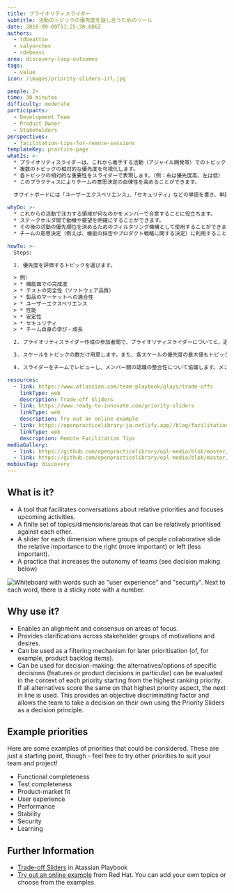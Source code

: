 ```yaml
---
title: プライオリティスライダー
subtitle: 活動のトピックの優先度を話し合うためのツール
date: 2018-09-09T11:25:30.606Z
authors:
  - tdbeattie
  - valyonchev
  - rdebeasi
area: discovery-loop-outcomes
tags:
  - value
icon: /images/priority-sliders-irl.jpg

people: 2+
time: 30 minutes
difficulty: moderate
participants:
  - Development Team
  - Product Owner
  - Stakeholders
perspectives:
  - facilitation-tips-for-remote-sessions
templateKey: practice-page
whatIs: >-
  * プライオリティスライダーは、これから着手する活動（アジャイル開発等）でのトピック（関心事）の相対的な優先度をメンバー間で議論して合意するためのツールです。
  * 複数のトピックの相対的な優先度を可視化します。
  * 各トピックの相対的な重要性をスライダーで表現します。（例：右は優先度高、左は低）
  * このプラクティスによりチームの意思決定の自律性を高めることができます。

  ホワイトボードには「ユーザーエクスペリエンス」、「セキュリティ」などの単語を書き、単語の横に数字(優先度)を書いた付箋を貼ります。(https://github.com/openpracticelibrary/opl-media/blob/master/images/final_priority-sliders.png?raw=true)
  
whyDo: >-
  * これからの活動で注力する領域が何なのかをメンバーで合意することに役立ちます。
  * ステークホルダ間で動機や要望を明確にすることができます。
  * その後の活動の優先順位を決めるためのフィルタリング機構として使用することができます。（例えばプロダクトバックログアイテムの優先順位付け）
  * チームの意思決定（例えば、機能の採否やプロダクト戦略に関する決定）に利用することができます。プロダクトに関する優先度判断の客観的な基準がスライダーとして明確化されることで、スライダーを判断基準としてチームが自律的に意思決定を行うことができます。（意思決定の都度、複数のステークホルダに意見を聞き調整を行うという事を減らすことができます。）

howTo: >-
  Steps:

  1. 優先度を評価するトピックを選びます。

  > 例:
  > * 機能面での完成度
  > * テストの完全性（ソフトウェア品質）
  > * 製品のマーケットへの適合性
  > * ユーザーエクスペリエンス
  > * 性能
  > * 安定性
  > * セキュリティ
  > * チーム自身の学び・成長

  2. プライオリティスライダー作成の参加者間で、プライオリティスライダーについてと、選択したトピックに関する共通理解を得ておきます。

  3. スケールをトピックの数だけ用意します。また、各スケールの優先度の最大値もトピック数と同じにします（例えば下図のようにトピック数が8の場合、1~8の優先度スケールが8個用意されます）。メンバーはトピック毎に付箋に番号（優先度）を書いてもらいます（～5分）。この作業は個々人で行い、この段階ではチームメンバー間で共有しません。こうすることで偏見を最小限に抑えることができます。時間が来たら、スケールに付箋を貼ってもらいます。

  4. スライダーをチームでレビューし、メンバー間の認識の整合性について協議します。メンバー間で優先度の認識が大きく異なるトピックについては、なぜその違いが生じたのかをチームで話し合い、チームで合意できるポイントを探ります。最終的にはすべてのスケールが異なる整数値（優先度）になるように合意を得ていきます。（このとき、優先度の平均値はスケールの真ん中の値に一致します。下図の例では、優先度の平均値は4.5。）(〜20分)

resources:
  - link: https://www.atlassian.com/team-playbook/plays/trade-offs
    linkType: web
    description: Trade-off Sliders
  - link: https://www.ready-to-innovate.com/priority-sliders
    linkType: web
    description: Try out an online example
  - link: https://openpracticelibrary-ja.netlify.app//blog/facilitation-tips-for-remote-sessions/
    linkType: web
    description: Remote Facilitation Tips
mediaGallery:
  - link: https://github.com/openpracticelibrary/opl-media/blob/master/images/Priority%20Sliders.jpg?raw=true
  - link: https://github.com/openpracticelibrary/opl-media/blob/master/images/final_priority-sliders.png?raw=true
mobiusTag: discovery
---
```

## What is it?

- A tool that facilitates conversations about relative priorities and focuses upcoming activities.
- A finite set of topics/dimensions/areas that can be relatively prioritised against each other.
- A slider for each dimension where groups of people collaborative slide the relative importance to the right (more important) or left (less important).
- A practice that increases the autonomy of teams (see decision making below)

![Whiteboard with words such as "user experience" and "security". Next to each word, there is a sticky note with a number.](/images/sliders.jpg)

## Why use it?

- Enables an alignment and consensus on areas of focus.
- Provides clarifications across stakeholder groups of motivations and desires.
- Can be used as a filtering mechanism for later prioritisation (of, for example, product backlog items).
- Can be used for decision-making: the alternatives/options of specific decisions (features or product decisions in particular) can be evaluated in the context of each priority starting from the highest ranking priority. If all alternatives score the same on that highest priority aspect, the next in line is used. This provides an objective discriminating factor and allows the team to take a decision on their own using the Priority Sliders as a decision principle.

## Example priorities

Here are some examples of priorities that could be considered. These are just a starting point, though - feel free to try other priorities to suit your team and project!

- Functional completeness
- Test completeness
- Product-market fit
- User experience
- Performance
- Stability
- Security
- Learning

## Further Information

- [Trade-off Sliders](https://www.atlassian.com/team-playbook/plays/trade-off-sliders) in Atassian Playbook
- [Try out an online example](https://www.ready-to-innovate.com/priority-sliders) from Red Hat. You can add your own topics or choose from the examples.
